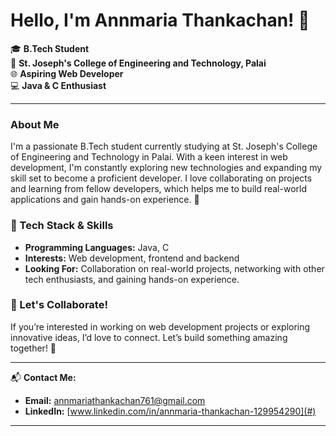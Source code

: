 # Hello, I'm Annmaria Thankachan! 👋

🎓 **B.Tech Student**  
📍 **St. Joseph's College of Engineering and Technology, Palai**  
🌐 **Aspiring Web Developer**  
 💻 **Java & C Enthusiast** 


---

### About Me
I'm a passionate B.Tech student currently studying at St. Joseph's College of Engineering and Technology in Palai. With a keen interest in web development, I'm constantly exploring new technologies and expanding my skill set to become a proficient developer. I love collaborating on projects and learning from fellow developers, which helps me to build real-world applications and gain hands-on experience. 🌱

### 🔧 Tech Stack & Skills
- **Programming Languages:** Java, C
- **Interests:** Web development, frontend and backend
- **Looking For:** Collaboration on real-world projects, networking with other tech enthusiasts, and gaining hands-on experience.

### 🤝 Let's Collaborate!
If you’re interested in working on web development projects or exploring innovative ideas, I’d love to connect. Let’s build something amazing together! 🚀

---

📬 **Contact Me:**  
- **Email:** annmariathankachan761@gmail.com  
- **LinkedIn:** [www.linkedin.com/in/annmaria-thankachan-129954290](#)

---
